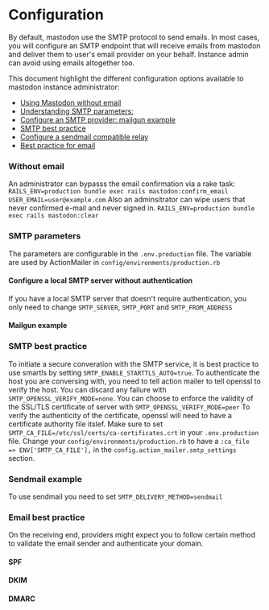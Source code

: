 Configuration
=====

By default, mastodon use the SMTP protocol to send emails.
In most cases, you will configure an SMTP endpoint that will receive emails from mastodon and deliver them to user's email provider on your behalf.
Instance admin can avoid using emails altogether too.


This document highlight the different configuration options available to mastodon instance administrator:
- [Using Mastodon without email](README.md#without-emails)
- [Understanding SMTP parameters:](README.md#smtp-parameters)
- [Configure an SMTP provider: mailgun example](README.md#mailgun-example)
- [SMTP best practice](README.md#smtp-best-practice)
- [Configure a sendmail compatible relay](README.md#sendmail-example)
- [Best practice for email](README.md#email-best-practice)

### Without email
An administrator can bypasss the email confirmation via a rake task:
`RAILS_ENV=production bundle exec rails mastodon:confirm_email USER_EMAIL=user@example.com` 
Also an adminsitrator can wipe users that never confirmed e-mail and never signed in.
`RAILS_ENV=production bundle exec rails mastodon:clear`

### SMTP parameters
The parameters are configurable in the `.env.production` file.
The variable are used by ActionMailer in `config/environments/production.rb`

#### Configure a local SMTP server without authentication
If you have a local SMTP server that doesn't require authentication, you only need to  change `SMTP_SERVER`, `SMTP_PORT` and `SMTP_FROM_ADDRESS`

#### Mailgun example


### SMTP best practice
To initiate a secure converation with the SMTP service, it is best practice to use smartls by setting `SMTP_ENABLE_STARTTLS_AUTO=true`.
To authenticate the host you are conversing with, you need to tell action mailer to tell openssl to verify the host.
You can discard any failure with `SMTP_OPENSSL_VERIFY_MODE=none`.
You can choose to enforce the validity of the SSL/TLS certificate of server with `SMTP_OPENSSL_VERIFY_MODE=peer`
To verify the authenticity of the certificate, openssl will need to have a certificate authority file itslef. Make sure to set `SMTP_CA_FILE=/etc/ssl/certs/ca-certificates.crt` in your `.env.production` file.
Change your `config/environments/production.rb` to have a `:ca_file              => ENV['SMTP_CA_FILE'],` in the `config.action_mailer.smtp_settings` section.


### Sendmail example
To use sendmail you need to set `SMTP_DELIVERY_METHOD=sendmail`
 

### Email best practice
On the receiving end, providers might expect you to follow certain method to validate the email sender and authenticate your domain.

#### SPF
#### DKIM
#### DMARC

